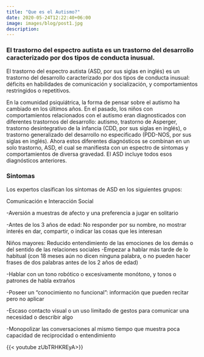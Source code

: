 ```yaml
---
title: "Que es el Autismo?"
date: 2020-05-24T12:22:40+06:00
image: images/blog/post1.jpg
description: 
---
```


### El trastorno del espectro autista es un trastorno del desarrollo caracterizado por dos tipos de conducta inusual.

El trastorno del espectro autista (ASD, por sus siglas en inglés) es un trastorno del desarrollo caracterizado por dos tipos de conducta inusual: déficits en habilidades de comunicación y socialización, y comportamientos restringidos o repetitivos.

En la comunidad psiquiátrica, la forma de pensar sobre el autismo ha cambiado en los últimos años. En el pasado, los niños con comportamientos relacionados con el autismo eran diagnosticados con diferentes trastornos del desarrollo: autismo, trastorno de Asperger, trastorno desintegrativo de la infancia (CDD, por sus siglas en inglés), o trastorno generalizado del desarrollo no especificado (PDD-NOS, por sus siglas en inglés). Ahora estos diferentes diagnósticos se combinan en un solo trastorno, ASD, el cual se manifiesta con un espectro de síntomas y comportamientos de diversa gravedad. El ASD incluye todos esos diagnósticos anteriores.

### Sintomas

Los expertos clasifican los síntomas de ASD en los siguientes grupos:

Comunicación e Interacción Social

-Aversión a muestras de afecto y una preferencia a jugar en solitario

-Antes de los 3 años de edad: No responder por su nombre, no mostrar interés en dar, compartir, o indicar las cosas que les interesan

Niños mayores: Reducido entendimiento de las emociones de los demás o del sentido de las relaciones sociales
-Empezar a hablar más tarde de lo habitual (con 18 meses aún no dicen ninguna palabra, o no pueden hacer frases de dos palabras antes de los 2 años de edad)

-Hablar con un tono robótico o excesivamente monótono, y tonos o patrones de habla extraños

-Poseer un “conocimiento no funcional”: información que pueden recitar pero no aplicar

-Escaso contacto visual o un uso limitado de gestos para comunicar una necesidad o describir algo

-Monopolizar las conversaciones al mismo tiempo que muestra poca capacidad de reciprocidad o entendimiento

{{< youtube zUbTRHKREyA>}}

